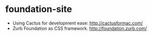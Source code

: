 # foundation-site

* Using Cactus for development ease: http://cactusformac.com/
* Zurb Foundation as CSS framework. http://foundation.zurb.com/
